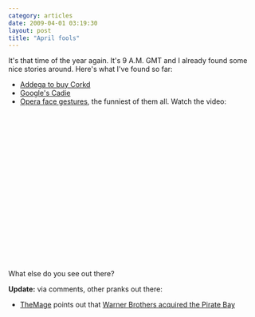 ```yaml
---
category: articles
date: 2009-04-01 03:19:30
layout: post
title: "April fools"
---
```


<p>It's that time of the year again. It's 9 A.M. GMT and I already found some nice stories around. Here's what I've found so far:</p><ul>  <li><a href="http://blog.delaranja.com/adeggacom-buys-corkdcom/">Addega to buy Corkd</a></li>  <li><a href="http://www.google.com/intl/en/landing/cadie/index.html">Google's Cadie</a></li>  <li><a href="http://labs.opera.com/news/2009/04/01/">Opera face gestures</a>, the funniest of them all. Watch the video:</li></ul><iframe title="April fools" width="480" height="300" data-src="//www.youtube.com/embed/kkNxbyp6thM" frameborder="0" allowfullscreen></iframe><p>What else do you see out there?</p><p><b>Update:</b> via comments, other pranks out there:</p><ul>  <li><a href="http://www.webaserio.com/">TheMage</a> points out that <a href="http://torrentfreak.com/warner-bros-acquires-the-pirate-bay-090401/">Warner Brothers acquired the Pirate Bay</a></li></ul>
